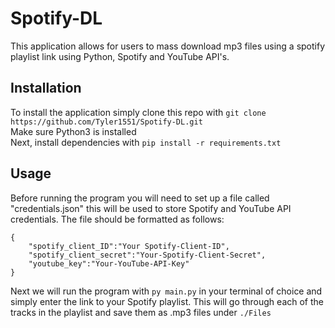 # Spotify-DL
This application allows for users to mass download mp3 files using a spotify playlist link using Python, Spotify and YouTube API's.

## Installation
To install the application simply clone this repo with `git clone https://github.com/Tyler1551/Spotify-DL.git`  
Make sure Python3 is installed  
Next, install dependencies with `pip install -r requirements.txt`

## Usage
Before running the program you will need to set up a file called "credentials.json" this will be used to store Spotify and YouTube API credentials. The file should be formatted as follows:  
```
{
    "spotify_client_ID":"Your Spotify-Client-ID",
    "spotify_client_secret":"Your-Spotify-Client-Secret",
    "youtube_key":"Your-YouTube-API-Key"
}
```

Next we will run the program with `py main.py` in your terminal of choice and simply enter the link to your Spotify playlist. This will go through each of the tracks in the playlist and save them as .mp3 files under `./Files`
